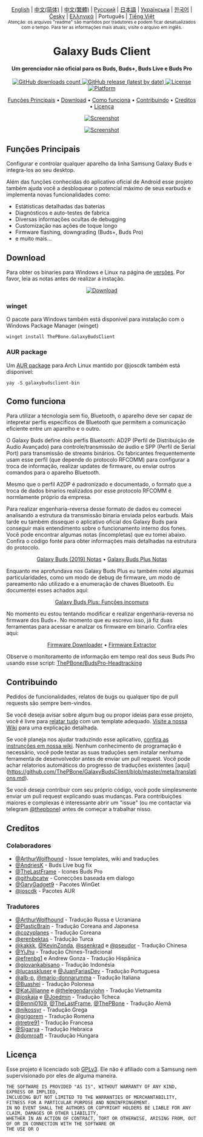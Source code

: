 <p align="center">
   <a href="../README.md">English</a> | <a href="/docs/README_chs.md">中文(简体)</a> | <a href="/docs/README_cht.md">中文(繁體)</a> | <a href="/docs/README_rus.md">Русский</a> | <a href="/docs/README_jpn.md">日本語</a> | <a href="/docs/README_ukr.md">Українська</a> | <a href="/docs/README_kor.md">한국어</a> | <a href="/docs/README_cze.md">Česky</a> | <a href="/docs/README_gr.md">Ελληνικά</a> | Português | <a href="/docs/README_vnm.md">Tiếng Việt</a> <br>
    <sub>Atenção: os arquivos "readme" são mantidos por tradutores e podem ficar desatualizados com o tempo. Para ter as informações mais atuais, visite o arquivo em inglês.</sub>
</p>
<h1 align="center">
  Galaxy Buds Client
  <br>
</h1>
<h4 align="center">Um gerenciador não oficial para os Buds, Buds+, Buds Live e Buds Pro</h4>
<p align="center">
  <a href="https://github.com/ThePBone/GalaxyBudsClient/releases">
    <img alt="GitHub downloads count" src="https://img.shields.io/github/downloads/thepbone/galaxybudsclient/total">
  </a>
  <a href="https://github.com/ThePBone/GalaxyBudsClient/releases">
   <img alt="GitHub release (latest by date)" src="https://img.shields.io/github/v/release/thepbone/galaxybudsclient">
  </a>
  <a href="https://github.com/ThePBone/GalaxyBudsClient/blob/master/LICENSE">
      <img alt="License" src="https://img.shields.io/github/license/thepbone/galaxybudsclient">
  </a>
  <a href="https://github.com/ThePBone/GalaxyBudsClient/releases">
    <img alt="Platform" src="https://img.shields.io/badge/platform-Windows/Linux-yellowgreen">
  </a>
</p>
<p align="center">
  <a href="#funções-principais">Funções Principais</a> •
  <a href="#download">Download</a> •
  <a href="#como-funciona">Como funciona</a> •
  <a href="#contribuindo">Contribuindo</a> •
  <a href="#creditos">Creditos</a> •
  <a href="#licença">Licença</a>
</p>

<p align="center">
    <a href="https://ko-fi.com/H2H83E5J3"><img alt="Screenshot" src="https://ko-fi.com/img/githubbutton_sm.svg"></a>
</p>

<p align="center">
    <a href="#"><img alt="Screenshot" src="https://github.com/ThePBone/GalaxyBudsClient/blob/master/screenshots/screencap.gif"></a>
</p>

## Funções Principais

Configurar e controlar qualquer aparelho da linha Samsung Galaxy Buds e integra-los ao seu desktop.

Além das funções conhecidas do aplicativo oficial de Android esse projeto também ajuda você a desbloquear o potencial máximo de seus earbuds e implementa novas funcionalidades como:

- Estátisticas detalhadas das baterias
- Diagnósticos e auto-testes de fabrica
- Diversas informações ocultas de debugging
- Customização nas ações de toque longo
- Firmware flashing, downgrading (Buds+, Buds Pro)
- e muito mais...

## Download

Para obter os binaries para Windows e Linux na página de [versões](https://github.com/ThePBone/GalaxyBudsClient/releases). Por favor, leia as notas antes de realizar a instação.

<p align="center">
    <a href="https://github.com/ThePBone/GalaxyBudsClient/releases"><img alt="Download" src="https://github.com/ThePBone/GalaxyBudsClient/blob/master/screenshots/download.png"></a>
</p>

### winget

O pacote para Windows também está disponivel para instalação com o Windows Package Manager (winget)

```
winget install ThePBone.GalaxyBudsClient
```

### AUR package

Um [AUR package](https://aur.archlinux.org/packages/galaxybudsclient-bin/) para Arch Linux mantido por @joscdk também está disponivel:

```
yay -S galaxybudsclient-bin
```

## Como funciona

Para utilizar a técnologia sem fio, Bluetooth, o aparelho deve ser capaz de intepretar perfis especificos de Bluetooth que permitem a comunicação eficiente entre um aparelho e o outro.

O Galaxy Buds define dois perfis Bluetooth: AD2P (Perfil de Distribuição de Audio Avançado) para controle/transmissão de áudio e SPP (Perfil de Serial Port) para transmissão de streams binários. Os fabricantes frequentemente usam esse perfil (que depende do protocolo RFCOMM) para configurar a troca de informação, realizar updates de firmware, ou enviar outros comandos para o aparelho Bluetooth.

Mesmo que o perfil A2DP é padronizado e documentado, o formato que a troca de dados binarios realizados por esse protocolo RFCOMM é normlamente próprio da empresa.

Para realizar engenharia-reversa desse formato de dados eu comecei analisando a estrutura da transmissão binaria enviada pelos earbuds. Mais tarde eu também dissequei o aplicativo oficial dos Galaxy Buds para conseguir mais entendimento sobre o funcionamento interno dos fones. Você pode encontrar algumas notas (incompletas) que eu tomei abaixo. Confira o código fonte para obter informações mais detalhadas na estrutura do protocolo.

<p align="center">
  <a href="https://github.com/ThePBone/GalaxyBudsClient/blob/master/GalaxyBudsRFCommProtocol.md">Galaxy Buds (2019) Notas</a> •
  <a href="https://github.com/ThePBone/GalaxyBudsClient/blob/master/Galaxy%20Buds%20Plus%20RFComm%20Protocol%20Notes.md">Galaxy Buds Plus Notas</a>
</p>

Enquanto me aprofundava nos Galaxy Buds Plus eu também notei algumas particularidades, como um modo de debug de firmware, um modo de pareamento não utilizado e a enumeração de chaves Bluetooth. Eu documentei esses achados aqui:

<p align="center">
  <a href="https://github.com/ThePBone/GalaxyBudsClient/blob/master/GalaxyBudsPlus_HiddenDebugFeatures.md">Galaxy Buds Plus: Funções incomuns</a>
</p>

No momento eu estou tentando modificar e realizar engenharia-reversa no firmware dos Buds+. No momento que eu escrevo isso, já fiz duas ferramentas para acessar e analzar os firmware em binario. Confira eles aqui:

<p align="center">
  <a href="https://github.com/ThePBone/GalaxyBudsFirmwareDownloader">Firmware Downloader</a> •
  <a href="https://github.com/ThePBone/GalaxyBudsFirmwareExtractor">Firmware Extractor</a>
</p>

Observe o monitoramento de informação em tempo real dos seus Buds Pro usando esse script: [ThePBone/BudsPro-Headtracking](https://github.com/ThePBone/BudsPro-Headtracking)

## Contribuindo

Pedidos de funcionalidades, relatos de bugs ou qualquer tipo de pull requests são sempre bem-vindos.

Se você deseja avisar sobre algum bug ou propor ideias para esse projeto, você é livre para [relatar tudo](https://github.com/ThePBone/GalaxyBudsClient/issues/new/choose) com um template adequado. [Visite a nossa Wiki](https://github.com/ThePBone/GalaxyBudsClient/wiki/2.-How-to-submit-issues) para uma explicação detalhada.

Se você planeja nos ajudar traduzindo esse aplicativo, [confira as instrunções em nossa wiki](https://github.com/ThePBone/GalaxyBudsClient/wiki/3.-How-to-help-with-translations). Nenhum conhecimento de programação é necessário, você pode testar as suas traduções sem instalar nenhuma ferramenta de desenvolvedor antes de enviar um pull request. Você pode achar relatorios automáticos do progresso de traduções existentes [aqui] (https://github.com/ThePBone/GalaxyBudsClient/blob/master/meta/translations.md).

Se você deseja contribuir com seu próprio código, você pode simplesmente enviar um pull request explicando suas mudanças. Para contribuições maiores e complexas é interessante abrir um "issue" (ou me contactar via telegram [@thepbone](https://t.me/thepbone)) antes de começar a trabalhar nisso.

## Creditos

### Colaboradores

- [@ArthurWolfhound](https://github.com/ArthurWolfhound) - Issue templates, wiki and traduções
- [@AndriesK](https://github.com/AndriesK) - Buds Live bug fix
- [@TheLastFrame](https://github.com/TheLastFrame) - Icones Buds Pro
- [@githubcatw](https://github.com/githubcatw) - Conecções baseada em dialogo
- [@GaryGadget9](https://github.com/GaryGadget9) - Pacotes WinGet
- [@joscdk](https://github.com/joscdk) - Pacotes AUR

### Tradutores

- [@ArthurWolfhound](https://github.com/ArthurWolfhound) - Tradução Russa e Ucraniana
- [@PlasticBrain](https://github.com/fhalfkg) - Tradução Coreana and Japonesa
- [@cozyplanes](https://github.com/cozyplanes) - Tradução Coreana
- [@erenbektas](https://github.com/erenbektas) - Tradução Turca
- [@kakkk](https://github.com/kakkk), [@KevinZonda](https://github.com/KevinZonda), [@ssenkrad](https://github.com/ssenkrad) e [@pseudor](https://github.com/pseudor) - Tradução Chinesa
- [@YiJhu](https://github.com/YiJhu) - Tradução Chines-Tradicional
- [@efrenbg1](https://github.com/efrenbg1) e Andrew Gonza - Tradução Hispânica
- [@giovankabisano](https://github.com/giovankabisano) - Tradução Indonésia
- [@lucasskluser](https://github.com/lucasskluser) e [@JuanFariasDev](https://github.com/juanfariasdev) - Tradução Portuguesa
- [@alb-p](https://github.com/alb-p), [@mario-donnarumma](https://github.com/mario-donnarumma) - Tradução Italiana
- [@Buashei](https://github.com/Buashei) - Tradução Polonesa
- [@KatJillianne](https://github.com/KatJillianne) e [@thelegendaryjohn](https://github.com/thelegendaryjohn) - Tradução Vietnamita
- [@joskaja](https://github.com/joskaja) e [@Joedmin](https://github.com/Joedmin) - Tradução Tcheca
- [@Benni0109](https://github.com/Benni0109), [@TheLastFrame](https://github.com/TheLastFrame), [@ThePBone](https://github.com/ThePBone) - Tradução Alemã
- [@nikossyr](https://github.com/nikossyr) - Tradução Grega
- [@grigorem](https://github.com/grigorem) - Tradução Romena
- [@tretre91](https://github.com/tretre91) - Tradução Francesa
- [@Sigarya](https://github.com/Sigarya) - Tradução Hebraica
- [@domroaft](https://github.com/domroaft) - Traudução Húngara

## Licença

Esse projeto é licenciado sob [GPLv3](https://github.com/ThePBone/GalaxyBudsClient/blob/master/LICENSE). Ele não é afiliado com a Samsung nem supervisionado por eles de alguma maneira.

```
THE SOFTWARE IS PROVIDED "AS IS", WITHOUT WARRANTY OF ANY KIND, EXPRESS OR IMPLIED,
INCLUDING BUT NOT LIMITED TO THE WARRANTIES OF MERCHANTABILITY, FITNESS FOR A PARTICULAR PURPOSE AND NONINFRINGEMENT.
IN NO EVENT SHALL THE AUTHORS OR COPYRIGHT HOLDERS BE LIABLE FOR ANY CLAIM, DAMAGES OR OTHER LIABILITY,
WHETHER IN AN ACTION OF CONTRACT, TORT OR OTHERWISE, ARISING FROM, OUT OF OR IN CONNECTION WITH THE SOFTWARE OR
THE USE OR O
```
